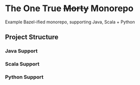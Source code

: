 # The One True ~~Morty~~ Monorepo

Example Bazel-ified monorepo, supporting Java, Scala + Python

## Project Structure

### Java Support


### Scala Support


### Python Support

